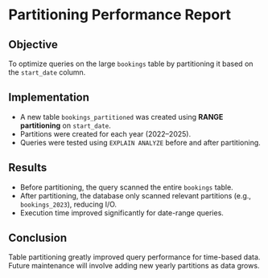 # Partitioning Performance Report

## Objective
To optimize queries on the large `bookings` table by partitioning it based on the `start_date` column.

## Implementation
- A new table `bookings_partitioned` was created using **RANGE partitioning** on `start_date`.
- Partitions were created for each year (2022–2025).
- Queries were tested using `EXPLAIN ANALYZE` before and after partitioning.

## Results
- Before partitioning, the query scanned the entire `bookings` table.
- After partitioning, the database only scanned relevant partitions (e.g., `bookings_2023`), reducing I/O.
- Execution time improved significantly for date-range queries.

## Conclusion
Table partitioning greatly improved query performance for time-based data.  
Future maintenance will involve adding new yearly partitions as data grows.
